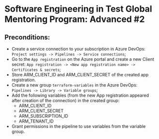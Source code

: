 # Software Engineering in Test Global Mentoring Program: Advanced #2

## Preconditions:
- Create a service connection to your subscription in Azure DevOps: `Project settings -> Pipelines -> Service connections`;
- Go to the `App registration` on the Azure portal and create a new Client secret: `App registration -> <New app registration name> -> Certificates & secrets`;
- Store ARM_CLIENT_ID and ARM_CLIENT_SECRET of the created app registration.
- Create a new group `terraform-variables` in the Azure DevOps: `Pipelines -> Library -> Variable groups`;
- Add the following variables (from the new App registration appeared after creation of the connection) in the created group:
    - ARM_CLIENT_ID
    - ARM_CLIENT_SECRET
    - ARM_SUBSCRIPTION_ID
    - ARM_TENANT_ID
- Grant permissions in the pipeline to use variables from the variable group.